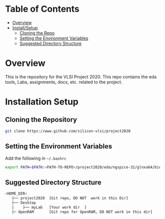 # Table of Contents 
- [Overview](#Overview)
- [Install/Setup](#Installation-Setup)
    - [Cloning the Repo](##Cloning-the-Repository)
    - [Setting the Environment Variables](##Setting-the-Environment-Variables)
    - [Suggested Directory Structure](#Suggested-Directory-Structure)

# Overview

This is the repository for the VLSI Project 2020. This repo contains the eda tools, Labs, assignments, docs, etc. related to the project.

# Installation Setup

## Cloning the Repository
```bash
git clone https://www.github.com/silicon-vlsi/project2020
```

## Setting the Environment Variables
Add the following in ```~/.bashrc```
```bash
export PATH=$PATH:<PATH-TO-REPO>/project2020/eda/ngspice-32/glnxa64/bin
```

## Suggested Directory Structure
```bash
<HOME_DIR>
   ├── project2020	[Git repo, DO NOT  work in this Dir]
   ├── Desktop
   |    ├── myLab	[Your work dir	]
   ├─ OpenRAM		[Git repo for OpenRAM, DO NOT work in this dir]
```
